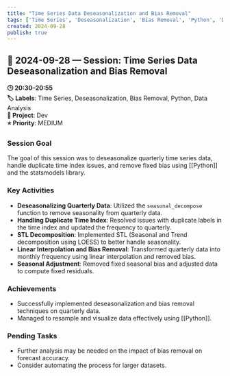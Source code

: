 ```yaml
---
title: "Time Series Data Deseasonalization and Bias Removal"
tags: ['Time Series', 'Deseasonalization', 'Bias Removal', 'Python', 'Data Analysis']
created: 2024-09-28
publish: true
---
```


## 📅 2024-09-28 — Session: Time Series Data Deseasonalization and Bias Removal

**🕒 20:30–20:55**  
**🏷️ Labels**: Time Series, Deseasonalization, Bias Removal, Python, Data Analysis  
**📂 Project**: Dev  
**⭐ Priority**: MEDIUM  


### Session Goal
The goal of this session was to deseasonalize quarterly time series data, handle duplicate time index issues, and remove fixed bias using [[Python]] and the statsmodels library.

### Key Activities
- **Deseasonalizing Quarterly Data**: Utilized the `seasonal_decompose` function to remove seasonality from quarterly data.
- **Handling Duplicate Time Index**: Resolved issues with duplicate labels in the time index and updated the frequency to quarterly.
- **STL Decomposition**: Implemented STL (Seasonal and Trend decomposition using LOESS) to better handle seasonality.
- **Linear Interpolation and Bias Removal**: Transformed quarterly data into monthly frequency using linear interpolation and removed bias.
- **Seasonal Adjustment**: Removed fixed seasonal bias and adjusted data to compute fixed residuals.

### Achievements
- Successfully implemented deseasonalization and bias removal techniques on quarterly data.
- Managed to resample and visualize data effectively using [[Python]].

### Pending Tasks
- Further analysis may be needed on the impact of bias removal on forecast accuracy.
- Consider automating the process for larger datasets.
